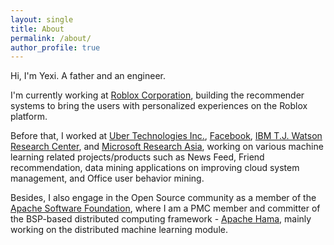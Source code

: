 ```yaml
---
layout: single
title: About
permalink: /about/
author_profile: true
---
```

Hi, I'm Yexi. A father and an engineer.

I'm currently working at [Roblox Corporation](https://corp.roblox.com/), building the recommender systems to bring the users with personalized experiences on the Roblox platform.

Before that, I worked at [Uber Technologies Inc.](http://www.uber.com), [Facebook](https://www.facebook.com), [IBM T.J. Watson Research Center](http://www.watson.ibm.com/), and [Microsoft Research Asia](http://research.microsoft.com/en-us/labs/asia/), working on various machine learning related projects/products such as News Feed, Friend recommendation, data mining applications on improving cloud system management, and Office user behavior mining.

Besides, I also engage in the Open Source community as a member of the [Apache Software Foundation](http://apache.org), where I am a PMC member and committer of the BSP-based distributed computing framework - [Apache Hama](http://hama.apache.org), mainly working on the distributed machine learning module.
